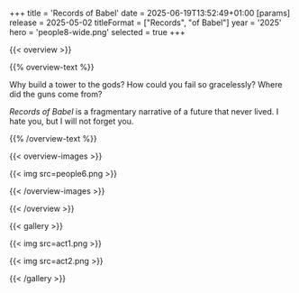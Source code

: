 +++
title = 'Records of Babel'
date = 2025-06-19T13:52:49+01:00
[params]
    release = 2025-05-02
    titleFormat = ["Records", "of Babel"]
    year = '2025'
    hero = 'people8-wide.png'
    selected = true
+++

{{< overview >}}

{{% overview-text %}}

Why build a tower to the gods? How could you fail so gracelessly? Where did the guns come from?

_Records of Babel_ is a fragmentary narrative of a future that never lived. I hate you, but I will not forget you.

{{% /overview-text %}}

{{< overview-images >}}

{{< img src=people6.png >}}

{{< /overview-images >}}

{{< /overview >}}

{{< gallery >}}

{{< img src=act1.png >}}

{{< img src=act2.png >}}

{{< /gallery >}}
